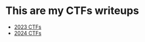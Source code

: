 # This are my CTFs writeups

- [2023 CTFs](https://aashishsec.github.io/WriteUps/CTFs/2023/)
- [2024 CTFs](https://aashishsec.github.io/WriteUps/CTFs/2024/)
